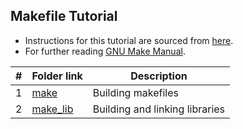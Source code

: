 ## Makefile Tutorial

- Instructions for this tutorial are sourced from [here](https://github.com/cme212/course/blob/master/notes/lecture-03/make.md). 
- For further reading [GNU Make Manual](https://www.gnu.org/software/make/manual/make.html).


|   #   | Folder link          | Description                    |
| :---: | -------------------- | ------------------------------ |
|   1   | [make](make)         | Building makefiles             |
|   2   | [make_lib](make_lib) | Building and linking libraries |